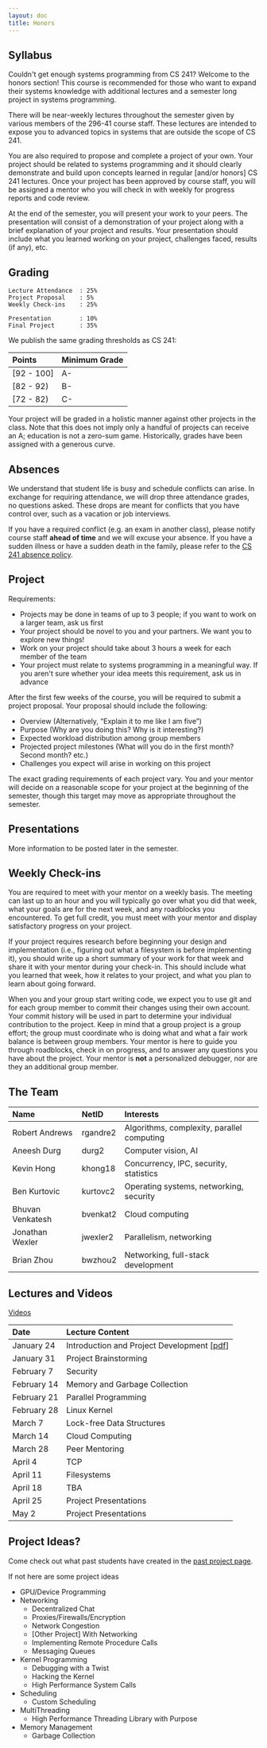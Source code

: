 ```yaml
---
layout: doc
title: Honors
---
```

## Syllabus

Couldn't get enough systems programming from CS 241? Welcome to the honors section! This course is recommended for those who want to expand their systems knowledge with additional lectures and a semester long project in systems programming.

There will be near-weekly lectures throughout the semester given by various members of the 296-41 course staff. These lectures are intended to expose you to advanced topics in systems that are outside the scope of CS 241. 

You are also required to propose and complete a project of your own. Your project should be related to systems programming and it should clearly demonstrate and build upon concepts learned in regular [and/or honors] CS 241 lectures. Once your project has been approved by course staff, you will be assigned a mentor who you will check in with weekly for progress reports and code review.

At the end of the semester, you will present your work to your peers. The presentation will consist of a demonstration of your project along with a brief explanation of your project and results. Your presentation should include what you learned working on your project, challenges faced, results (if any), etc.

## Grading

```
Lecture Attendance  : 25%
Project Proposal    : 5%
Weekly Check-ins    : 25%

Presentation        : 10%
Final Project       : 35%
```

We publish the same grading thresholds as CS 241:

|   Points   |  Minimum Grade  |
|:-----------|:----------------|
| [92 - 100] | A-              |
| [82 - 92)  | B-              |
| [72 - 82)  | C-              |

Your project will be graded in a holistic manner against other projects in the class. Note that this does not imply only a handful of projects can receive an A; education is not a zero-sum game. Historically, grades have been assigned with a generous curve.

## Absences 

We understand that student life is busy and schedule conflicts can arise. In exchange for requiring attendance, we will drop three attendance grades, no questions asked. These drops are meant for conflicts that you have control over, such as a vacation or job interviews.

If you have a required conflict (e.g. an exam in another class), please notify course staff **ahead of time** and we will excuse your absence. If you have a sudden illness or have a sudden death in the family, please refer to the [CS 241 absence policy](./index.html#absences).

## Project

Requirements:

* Projects may be done in teams of up to 3 people; if you want to work on a larger team, ask us first
* Your project should be novel to you and your partners. We want you to explore new things!
* Work on your project should take about 3 hours a week for each member of the team
* Your project must relate to systems programming in a meaningful way. If you aren't sure whether your idea meets this requirement, ask us in advance
  
After the first few weeks of the course, you will be required to submit a project proposal. Your proposal should include the following:

* Overview (Alternatively, “Explain it to me like I am five”)
* Purpose (Why are you doing this? Why is it interesting?)
* Expected workload distribution among group members
* Projected project milestones (What will you do in the first month? Second month? etc.)
* Challenges you expect will arise in working on this project

The exact grading requirements of each project vary. You and your mentor will decide on a reasonable scope for your project at the beginning of the semester, though this target may move as appropriate throughout the semester.
 
## Presentations

More information to be posted later in the semester.

## Weekly Check-ins

You are required to meet with your mentor on a weekly basis. The meeting can last up to an hour and you will typically go over what you did that week, what your goals are for the next week, and any roadblocks you encountered. To get full credit, you must meet with your mentor and display satisfactory progress on your project.

If your project requires research before beginning your design and implementation (i.e., figuring out what a filesystem is before implementing it), you should write up a short summary of your work for that week and share it with your mentor during your check-in. This should include what you learned that week, how it relates to your project, and what you plan to learn about going forward.

When you and your group start writing code, we expect you to use git and for each group member to commit their changes using their own account. Your commit history will be used in part to determine your individual contribution to the project. Keep in mind that a group project is a group effort; the group must coordinate who is doing what and what a fair work balance is between group members. Your mentor is here to guide you through roadblocks, check in on progress, and to answer any questions you have about the project. Your mentor is **not** a personalized debugger, nor are they an additional group member.

## The Team

| Name | NetID | Interests |
|:-----|:------|:----------|
| Robert Andrews | rgandre2 | Algorithms, complexity, parallel computing |
| Aneesh Durg | durg2 | Computer vision, AI |
| Kevin Hong | khong18 | Concurrency, IPC, security, statistics |
| Ben Kurtovic | kurtovc2 | Operating systems, networking, security |
| Bhuvan Venkatesh | bvenkat2 | Cloud computing |
| Jonathan Wexler | jwexler2 | Parallelism, networking |
| Brian Zhou | bwzhou2 | Networking, full-stack development |

## Lectures and Videos

<a href="NOT_HERE">Videos</a>

| Date        | Lecture Content |
|:----------- |:------------- |
| January 24  | Introduction and Project Development [[pdf][intro_pdf]] |
| January 31  | Project Brainstorming |
| February 7  | Security |
| February 14 | Memory and Garbage Collection |
| February 21 | Parallel Programming |
| February 28 | Linux Kernel |
| March 7     | Lock-free Data Structures |
| March 14    | Cloud Computing |
| March 28    | Peer Mentoring |
| April 4     | TCP |
| April 11    | Filesystems |
| April 18    | TBA |
| April 25    | Project Presentations |
| May 2       | Project Presentations |

## Project Ideas?

Come check out what past students have created in the [past project page](./past_projects.html).

If not here are some project ideas

* GPU/Device Programming
* Networking
    * Decentralized Chat
    * Proxies/Firewalls/Encryption
    * Network Congestion
    * [Other Project] With Networking
    * Implementing Remote Procedure Calls
    * Messaging Queues
* Kernel Programming
    * Debugging with a Twist
    * Hacking the Kernel
    * High Performance System Calls
* Scheduling
    * Custom Scheduling
* MultiThreading
    * High Performance Threading Library with Purpose
* Memory Management
    * Garbage Collection


[intro_pdf]:honors_resources/introduction.pdf
[intro_video]:NOT_HERE
